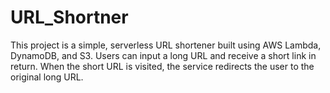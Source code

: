 # URL_Shortner
This project is a simple, serverless URL shortener built using AWS Lambda, DynamoDB, and S3. Users can input a long URL and receive a short link in return. When the short URL is visited, the service redirects the user to the original long URL.
